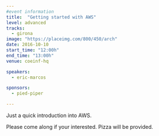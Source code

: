 ```yaml
---
#event information
title:  "Getting started with AWS"
level: advanced
tracks:
  - girona
image: "https://placeimg.com/800/450/arch"
date: 2016-10-10
start_time: "12:00h"
end_time: "13:00h"
venue: coeinf-hq

speakers:
  - eric-marcos

sponsors:
  - pied-piper

---
```


Just a quick introduction into AWS.

Please come along if your interested. Pizza will be provided.
